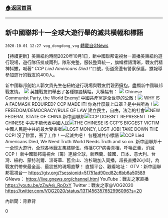 ###  [:house:返回首頁](https://github.com/ourhimalayas/txt)
---

## 新中國聯邦十一全球大遊行舉的滅共橫幅和標語
`2020-10-01 12:27 vog_dongdong_vog` [轉載自GNews](https://gnews.org/zh-hant/395777/)

【持續更新】美東紐約時間2020年10月1日，新中國聯邦電視台一直播美東紐約遊行現場，遊行隊伍排成兩列，隊形完整，服裝整齊統一，旗幟標語清晰，戰友們精神抖擻，喊著“ *CCP Lied Americans Died* !”口號，街道旁邊有警察保護，據報導參加遊行的戰友約400人。

新中國聯邦創始人郭文貴先生在紐約遊行現場與戰友們親密擁抱，盡顯新中國聯邦戰友情。
![]()![](https://s3.amazonaws.com/gnews-media-offload/wp-content/uploads/2020/10/01120846/image-4.png)
英雄戰友們舉出了各種標語橫幅，大橫幅有：
![]()![](https://s3.amazonaws.com/gnews-media-offload/wp-content/uploads/2020/10/01115105/1-2.jpg) Chinese Communist Party, the World Enemy!
中國共產黨是全世界的公敵！![]()![](https://s3.amazonaws.com/gnews-media-offload/wp-content/uploads/2020/10/01115501/1-3.jpg) WHY IS A FACMASK REQUIRED? CCP MADE IT!
你為什麼戴上口罩？是中共所為！![]()![](https://s3.amazonaws.com/gnews-media-offload/wp-content/uploads/2020/10/01115756/1-5.jpeg) FREEDOM/DEMOCRACY/RULE OF LAW
建立民主，自由，法治的社會![]()![](https://s3.amazonaws.com/gnews-media-offload/wp-content/uploads/2020/10/01115809/1-6.jpg)NEW FEDERAL STATE OF CHINA
新中國聯邦![]()![](https://s3.amazonaws.com/gnews-media-offload/wp-content/uploads/2020/10/01115835/1-7.jpg)CCP DOESN’T REPRESENT THE CHINESE
中共不能代表中國人民![]()![](https://s3.amazonaws.com/gnews-media-offload/wp-content/uploads/2020/10/01115952/1-8.jpg)THE CHINESE IS CCP’S BIGGEST VICTIM
中國人民是中共的最大受害者![]()![](https://s3.amazonaws.com/gnews-media-offload/wp-content/uploads/2020/10/01120034/1-9.jpg)LOST MONEY, LOST JOB! TAKE DOWN THE CCP!
沒了鈔票，丟了工作！一起滅共吧！
各種滅共小標語
![]()![](https://s3.amazonaws.com/gnews-media-offload/wp-content/uploads/2020/10/01120123/1-11.jpg)CCP Lied Americans Died, We Need Truth World Needs Truth and so on.
新中國聯邦十一全球大遊行，全球各地戰友集結隊伍，傳播CCP病毒真相，呼喚正義，消滅CCP！
新中國聯邦電視台（籌）連線全球，新西蘭、韓國、日本、意大利、台灣、紐約、蒙特利爾、溫哥華、舊金山、洛杉磯加入同播，超長直播26小時，為戰友們帶來最全面、最震撼的現場直擊！
直播平台、觀看地址：
 GTV：新中國聯邦電視台一
https://gtv.org/?sessionid=5f751ad90cd82c6bb6a50589
 GNews：
 https://live.gnews.org/channel.html
 YouTube：戰友之家直播
https://youtu.be/zZwAe\_RpOxY
 Twitter：戰友之家@VOG2020
 https://twitter.com/VOG2020/status/1311456357652996096?s=20

內新聞：背靠背

0
